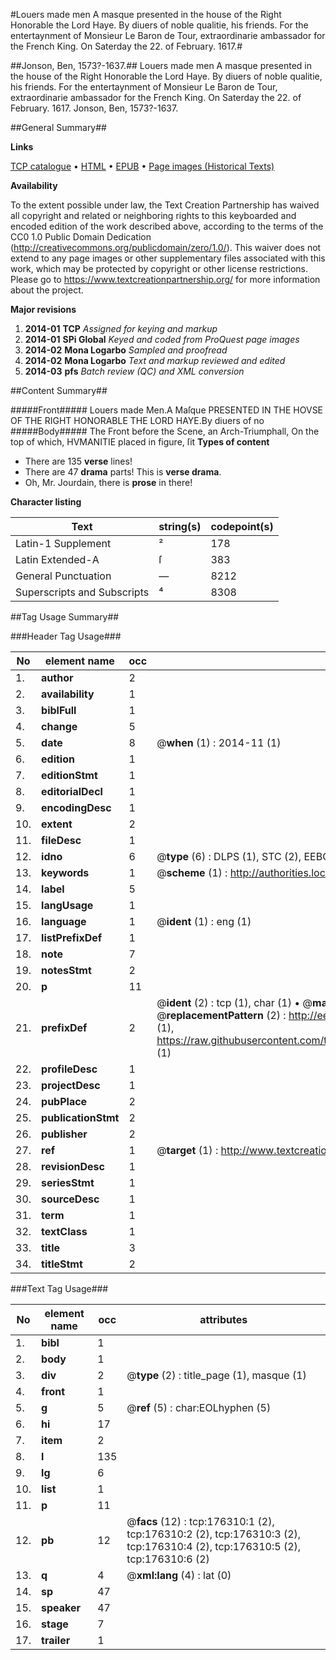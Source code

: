 #Louers made men A masque presented in the house of the Right Honorable the Lord Haye. By diuers of noble qualitie, his friends. For the entertaynment of Monsieur Le Baron de Tour, extraordinarie ambassador for the French King. On Saterday the 22. of February. 1617.#

##Jonson, Ben, 1573?-1637.##
Louers made men A masque presented in the house of the Right Honorable the Lord Haye. By diuers of noble qualitie, his friends. For the entertaynment of Monsieur Le Baron de Tour, extraordinarie ambassador for the French King. On Saterday the 22. of February. 1617.
Jonson, Ben, 1573?-1637.

##General Summary##

**Links**

[TCP catalogue](http://www.ota.ox.ac.uk/tcp/)  • 
[HTML](http://tei.it.ox.ac.uk/tcp/Texts-HTML/free/B14/B14287.html)  • 
[EPUB](http://tei.it.ox.ac.uk/tcp/Texts-EPUB/free/B14/B14287.epub) • 
[Page images (Historical Texts)](https://historicaltexts.jisc.ac.uk/eebo-99854660e)

**Availability**

To the extent possible under law, the Text Creation Partnership has waived all copyright and related or neighboring rights to this keyboarded and encoded edition of the work described above, according to the terms of the CC0 1.0 Public Domain Dedication (http://creativecommons.org/publicdomain/zero/1.0/). This waiver does not extend to any page images or other supplementary files associated with this work, which may be protected by copyright or other license restrictions. Please go to https://www.textcreationpartnership.org/ for more information about the project.

**Major revisions**

1. __2014-01__ __TCP__ *Assigned for keying and markup*
1. __2014-01__ __SPi Global__ *Keyed and coded from ProQuest page images*
1. __2014-02__ __Mona Logarbo__ *Sampled and proofread*
1. __2014-02__ __Mona Logarbo__ *Text and markup reviewed and edited*
1. __2014-03__ __pfs__ *Batch review (QC) and XML conversion*

##Content Summary##

#####Front#####
Louers made Men.A Maſque PRESENTED IN THE HOVSE OF THE RIGHT HONORABLE THE LORD HAYE.By diuers of no
#####Body#####
The Front before the Scene, an Arch-Triumphall, On the top of which, HVMANITIE placed in figure, ſit
**Types of content**

  * There are 135 **verse** lines!
  * There are 47 **drama** parts! This is **verse drama**.
  * Oh, Mr. Jourdain, there is **prose** in there!

**Character listing**


|Text|string(s)|codepoint(s)|
|---|---|---|
|Latin-1 Supplement|²|178|
|Latin Extended-A|ſ|383|
|General Punctuation|—|8212|
|Superscripts             and Subscripts|⁴|8308|

##Tag Usage Summary##

###Header Tag Usage###

|No|element name|occ|attributes|
|---|---|---|---|
|1.|__author__|2||
|2.|__availability__|1||
|3.|__biblFull__|1||
|4.|__change__|5||
|5.|__date__|8| @__when__ (1) : 2014-11 (1)|
|6.|__edition__|1||
|7.|__editionStmt__|1||
|8.|__editorialDecl__|1||
|9.|__encodingDesc__|1||
|10.|__extent__|2||
|11.|__fileDesc__|1||
|12.|__idno__|6| @__type__ (6) : DLPS (1), STC (2), EEBO-CITATION (1), PROQUEST (1), VID (1)|
|13.|__keywords__|1| @__scheme__ (1) : http://authorities.loc.gov/ (1)|
|14.|__label__|5||
|15.|__langUsage__|1||
|16.|__language__|1| @__ident__ (1) : eng (1)|
|17.|__listPrefixDef__|1||
|18.|__note__|7||
|19.|__notesStmt__|2||
|20.|__p__|11||
|21.|__prefixDef__|2| @__ident__ (2) : tcp (1), char (1)  •  @__matchPattern__ (2) : ([0-9\-]+):([0-9IVX]+) (1), (.+) (1)  •  @__replacementPattern__ (2) : http://eebo.chadwyck.com/downloadtiff?vid=$1&page=$2 (1), https://raw.githubusercontent.com/textcreationpartnership/Texts/master/tcpchars.xml#$1 (1)|
|22.|__profileDesc__|1||
|23.|__projectDesc__|1||
|24.|__pubPlace__|2||
|25.|__publicationStmt__|2||
|26.|__publisher__|2||
|27.|__ref__|1| @__target__ (1) : http://www.textcreationpartnership.org/docs/. (1)|
|28.|__revisionDesc__|1||
|29.|__seriesStmt__|1||
|30.|__sourceDesc__|1||
|31.|__term__|1||
|32.|__textClass__|1||
|33.|__title__|3||
|34.|__titleStmt__|2||


###Text Tag Usage###

|No|element name|occ|attributes|
|---|---|---|---|
|1.|__bibl__|1||
|2.|__body__|1||
|3.|__div__|2| @__type__ (2) : title_page (1), masque (1)|
|4.|__front__|1||
|5.|__g__|5| @__ref__ (5) : char:EOLhyphen (5)|
|6.|__hi__|17||
|7.|__item__|2||
|8.|__l__|135||
|9.|__lg__|6||
|10.|__list__|1||
|11.|__p__|11||
|12.|__pb__|12| @__facs__ (12) : tcp:176310:1 (2), tcp:176310:2 (2), tcp:176310:3 (2), tcp:176310:4 (2), tcp:176310:5 (2), tcp:176310:6 (2)|
|13.|__q__|4| @__xml:lang__ (4) : lat (0)|
|14.|__sp__|47||
|15.|__speaker__|47||
|16.|__stage__|7||
|17.|__trailer__|1||
